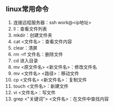## linux常用命令

1. 连接远程服务器：ssh work@<ip地址>
2. ll：查看文件列表
3. mkdir：创建文件夹
4. cat <文件名>：查看文件内容
5. clear：清屏
6. rm -rf 文件名：删除文件
7. cd 进入目录
8. mv <原文件名> <新文件名>：修改文件名
9. mv <文件名> <路径>：移动文件
10. cp <文件名> <新文件名>：复制文件
11. touch <文件名>：新建文件
12. vi <文件名>：写文件
13. grep <"关键词"> <文件名>：在文件中查找内容
